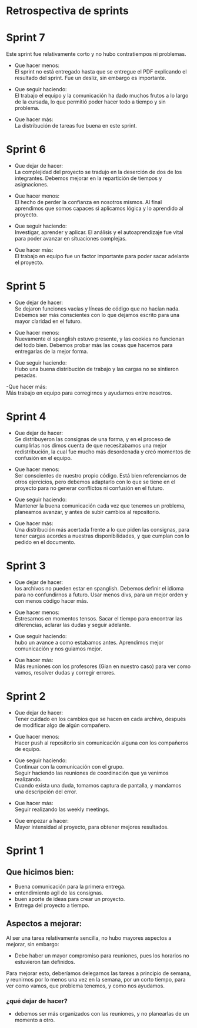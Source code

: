 # Retrospectiva de sprints

# Sprint 7

Este sprint fue relativamente corto y no hubo contratiempos ni problemas.

- Que hacer menos: <br>
El sprint no está entregado hasta que se entregue el PDF explicando el resultado del sprint. Fue un desliz, sin embargo es importante.

- Que seguir haciendo: <br>
El trabajo el equipo y la comunicación ha dado muchos frutos a lo largo de la cursada, lo que permitió poder hacer todo a tiempo y sin problema.

- Que hacer más: <br>
La distribución de tareas fue buena en este sprint.

# Sprint 6

- Que dejar de hacer: <br>
La complejidad del proyecto se tradujo en la deserción de dos de los integrantes. Debemos mejorar en la repartición de tiempos y asignaciones.

- Que hacer menos: <br>
El hecho de perder la confianza en nosotros mismos. Al final aprendimos que somos capaces si aplicamos lógica y lo aprendido al proyecto.

- Que seguir haciendo: <br>
Investigar, aprender y aplicar. El análisis y el autoaprendizaje fue vital para poder avanzar en situaciones complejas.

- Que hacer más: <br>
El trabajo en equipo fue un factor importante para poder sacar adelante el proyecto.

# Sprint 5

- Que dejar de hacer: <br>
Se dejaron funciones vacías y líneas de código que no hacían nada. Debemos ser más conscientes con lo que dejamos escrito para una mayor claridad en el futuro.

- Que hacer menos: <br>
Nuevamente el spanglish estuvo presente, y las cookies no funcionan del todo bien. Debemos probar más las cosas que hacemos para entregarlas de la mejor forma.

- Que seguir haciendo: <br>
Hubo una buena distribución de trabajo y las cargas no se sintieron pesadas.

-Que hacer más: <br>
Más trabajo en equipo para corregirnos y ayudarnos entre nosotros.


# Sprint 4

- Que dejar de hacer: <br>
Se distribuyeron las consignas de una forma, y en el proceso de cumplirlas nos dimos cuenta de que necesitabamos una mejor redistribución, la cual fue mucho más desordenada y creó momentos de confusión en el equipo.

- Que hacer menos: <br>
Ser conscientes de nuestro propio código. Está bien referenciarnos de otros ejercicios, pero debemos adaptarlo con lo que se tiene en el proyecto para no generar conflictos ni confusión en el futuro.

- Que seguir haciendo: <br>
Mantener la buena comunicación cada vez que tenemos un problema, planeamos avanzar, y antes de subir cambios al repositorio. 

- Que hacer más: <br>
Una distribución más acertada frente a lo que piden las consignas, para tener cargas acordes a nuestras disponibilidades, y que cumplan con lo pedido en el documento.


# Sprint 3

- Que dejar de hacer: <br>
los archivos no pueden estar en spanglish. Debemos definir el idioma para no confundirnos a futuro.
Usar menos divs, para un mejor orden y con menos código hacer más.

- Que hacer menos: <br>
Estresarnos en momentos tensos. Sacar el tiempo para encontrar las diferencias, aclarar las dudas y seguir adelante.

- Que seguir haciendo: <br>
hubo un avance a como estabamos antes. Aprendimos mejor comunicación y nos guiamos mejor.

- Que hacer más: <br>
Más reuniones con los profesores (Gian en nuestro caso) para ver como vamos, resolver dudas y corregir errores.

# Sprint 2

- Que dejar de hacer: <br>
Tener cuidado en los cambios que se hacen en cada archivo, después de modificar algo de algún compañero.

- Que hacer menos: <br>
Hacer push al repositorio sin comunicación alguna con los compañeros de equipo.

- Que seguir haciendo: <br>
Continuar con la comunicación con el grupo. <br>
Seguir haciendo las reuniones de coordinación que ya venimos realizando. <br>
Cuando exista una duda, tomamos captura de pantalla, y mandamos una descripción del error.

- Que hacer más: <br>
Seguir realizando las weekly meetings.

- Que empezar a hacer: <br>
Mayor intensidad al proyecto, para obtener mejores resultados.

# Sprint 1

## Que hicimos bien:
- Buena comunicación para la primera entrega.
- entendimiento agil de las consignas.
- buen aporte de ideas para crear un proyecto.
- Entrega del proyecto a tiempo.

## Aspectos a mejorar:
Al ser una tarea relativamente sencilla, no hubo mayores aspectos a mejorar, sin embargo:
- Debe haber un mayor compromiso para reuniones, pues los horarios no estuvieron tan definidos.

Para mejorar esto, deberíamos delegarnos las tareas a principio de semana, y reunirnos por lo menos una vez en la semana, por un corto tiempo, para ver como vamos, 
que problema tenemos, y como nos ayudamos.

### ¿qué dejar de hacer?
- debemos ser más organizados con las reuniones, y no planearlas de un momento a otro.
